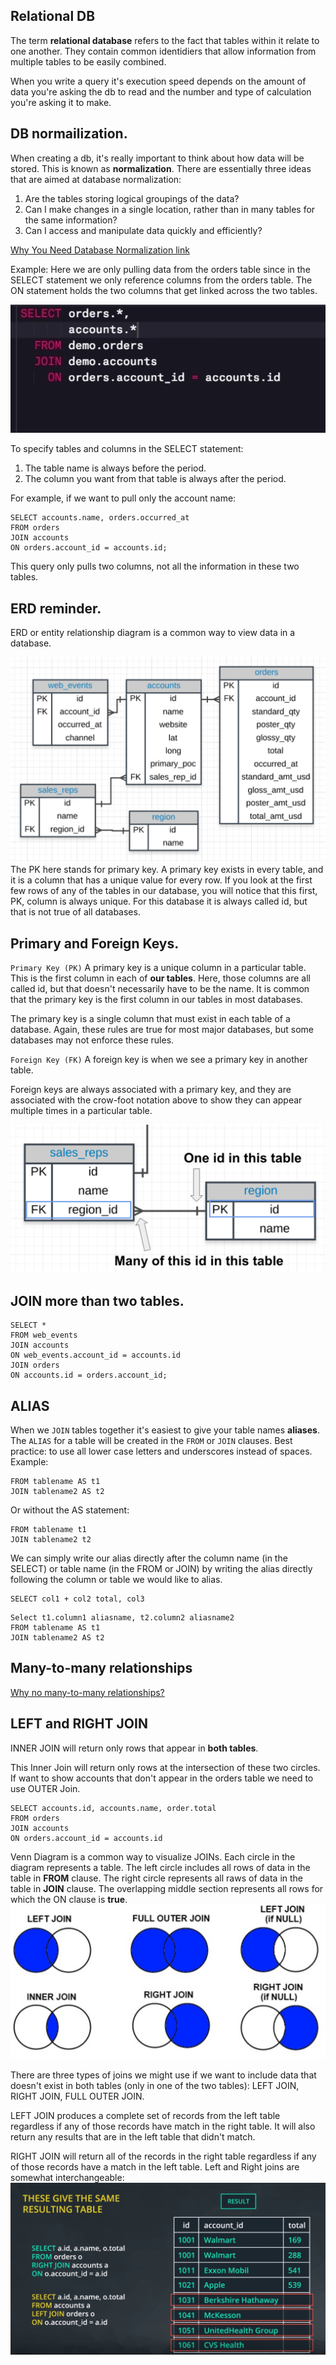 ## Relational DB

The term **relational database** refers to the fact that tables within it relate to one another. They contain common identidiers that allow information from 
multiple tables to be easily combined.

When you write a query it's execution speed depends on the amount of data you're asking the db to read and the number and type of calculation you're
asking it to make.

## DB normailization.

When creating a db, it's really important to think about how data will be stored. This is known as **normalization**.
There are essentially three ideas that are aimed at database normalization:

1. Are the tables storing logical groupings of the data?
2. Can I make changes in a single location, rather than in many tables for the same information?
3. Can I access and manipulate data quickly and efficiently?

[Why You Need Database Normalization link](http://www.itprotoday.com/microsoft-sql-server/sql-design-why-you-need-database-normalization)

Example:
Here we are only pulling data from the orders table since in the SELECT statement we only reference columns from the orders table.
The ON statement holds the two columns that get linked across the two tables.

![inner join](join_sql.png)

To specify tables and columns in the SELECT statement:

1. The table name is always before the period.
2. The column you want from that table is always after the period.

For example, if we want to pull only the account name:

```
SELECT accounts.name, orders.occurred_at
FROM orders
JOIN accounts
ON orders.account_id = accounts.id;
```
This query only pulls two columns, not all the information in these two tables.

## ERD reminder.

ERD or entity relationship diagram is a common way to view data in a database. 

![ERD diagram](entity_relationship_diagram.png)
The PK here stands for primary key. A primary key exists in every table, and it is a column that has a unique value for every row.
If you look at the first few rows of any of the tables in our database, you will notice that this first, PK, column is always unique. For this database it is always called id, but that is not true of all databases.

## Primary and Foreign Keys.

`Primary Key (PK)`
A primary key is a unique column in a particular table. This is the first column in each of **our tables**. Here, those columns are all called id, but that doesn't necessarily have to be the name. It is common that the primary key is the first column in our tables in most databases.

The primary key is a single column that must exist in each table of a database. Again, these rules are true for most major databases, but some databases may not enforce these rules.

`Foreign Key (FK)`
A foreign key is when we see a primary key in another table. 

Foreign keys are always associated with a primary key, and they are associated with the crow-foot notation above to show they can appear multiple times in a particular table.

![primary and foreign key](primary_foreign_key.png)

## JOIN more than two tables.

```
SELECT *
FROM web_events
JOIN accounts
ON web_events.account_id = accounts.id
JOIN orders
ON accounts.id = orders.account_id;
```

## ALIAS

When we `JOIN` tables together it's easiest to give your table names **aliases**. The `ALIAS` for a table will be created in the `FROM` or `JOIN` clauses.
Best practice: to use all lower case letters and underscores instead of spaces.
Example:
```
FROM tablename AS t1
JOIN tablename2 AS t2
```
Or without the AS statement:
```
FROM tablename t1
JOIN tablename2 t2
```

We can simply write our alias directly after the column name (in the SELECT) or table name (in the FROM or JOIN) by writing the alias directly following the column or table we would like to alias. 
```
SELECT col1 + col2 total, col3
```

```
Select t1.column1 aliasname, t2.column2 aliasname2
FROM tablename AS t1
JOIN tablename2 AS t2
```

## Many-to-many relationships 

[Why no many-to-many relationships?](https://stackoverflow.com/questions/7339143/why-no-many-to-many-relationships)

## LEFT and RIGHT JOIN

INNER JOIN will return only rows that appear in **both tables**.

This Inner Join will return only rows at the intersection of these two circles.
If want to show accounts that don't appear in the orders table we need to use OUTER Join.
``` 
SELECT accounts.id, accounts.name, order.total
FROM orders 
JOIN accounts
ON orders.account_id = accounts.id
```

Venn Diagram is a common way to visualize JOINs. Each circle in the diagram represents a table. The left circle includes all rows of data in the table in  **FROM** clause. The right circle represents all raws of data in the table in **JOIN** clause. The overlapping middle section represents all rows for which the ON clause is **true**.
![Venn Diagram](venn_diagram.png)

There are three types of joins we might use if we want to include data that doesn't exist in both tables (only in one of the two tables): LEFT JOIN, RIGHT JOIN, FULL OUTER JOIN. 

LEFT JOIN produces a complete set of records from the left table regardless if any of those records have match in the right table. It will also return any results that are in the left table that didn't match.

RIGHT JOIN will return all of the records in the right table regardless if any of those records have a match in the left table. 
Left and Right joins are somewhat interchangeable:
![left and right](interchangeable_result.png)